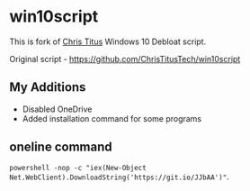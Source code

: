 # win10script
This is fork of [Chris Titus](https://github.com/ChrisTitusTech/win10script) Windows 10 Debloat script.

Original script - https://github.com/ChrisTitusTech/win10script

## My Additions

- Disabled OneDrive
- Added installation command for some programs

## oneline command
``powershell -nop -c "iex(New-Object Net.WebClient).DownloadString('https://git.io/JJbAA')"``.